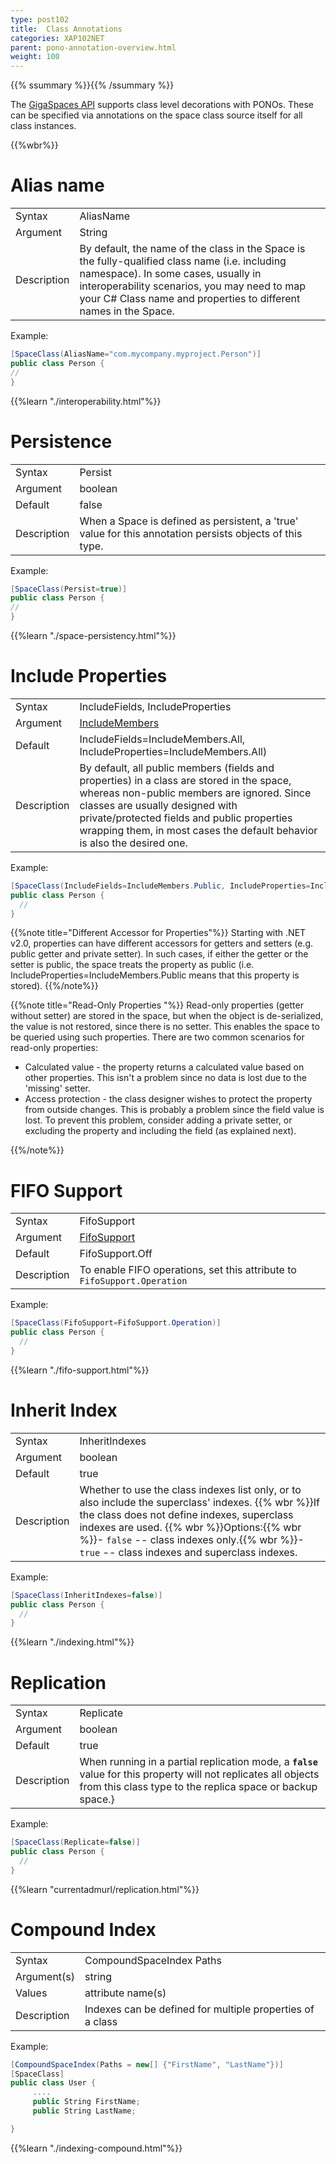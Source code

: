 ```yaml
---
type: post102
title:  Class Annotations
categories: XAP102NET
parent: pono-annotation-overview.html
weight: 100
---
```


{{% ssummary %}}{{% /ssummary %}}



The [GigaSpaces API](./the-gigaspace-interface-overview.html) supports class level decorations with PONOs. These can be specified via annotations on the space class source itself  for all class instances.


{{%wbr%}}

# Alias name

|           |                 |
|-----------|-----------------|
|Syntax     | AliasName |
|Argument   | String          |
|Description| By default, the name of the class in the Space is the fully-qualified class name (i.e. including namespace). In some cases, usually in interoperability scenarios, you may need to map your C# Class name and properties to different names in the Space.  |

Example:


```csharp
[SpaceClass(AliasName="com.mycompany.myproject.Person")]
public class Person {
//
}
```

{{%learn "./interoperability.html"%}}

# Persistence

|           |                 |
|-----------|-----------------|
|Syntax     | Persist|
|Argument   | boolean          |
|Default    | false|
|Description| When a Space is defined as persistent, a 'true' value for this annotation persists objects of this type. |

Example:


```csharp
[SpaceClass(Persist=true)]
public class Person {
//
}
```

{{%learn "./space-persistency.html"%}}


# Include Properties

|           |                 |
|-----------|-----------------|
|Syntax     | IncludeFields, IncludeProperties |
|Argument   | [IncludeMembers](http://www.gigaspaces.com/docs/dotnetdocs{{%currentversion%}}/html/T_GigaSpaces_Core_Metadata_IncludeMembers.htm)      |
|Default    | IncludeFields=IncludeMembers.All, IncludeProperties=IncludeMembers.All)|
|Description|  By default, all public members (fields and properties) in a class are stored in the space, whereas non-public members are ignored. Since classes are usually designed with private/protected fields and public properties wrapping them, in most cases the default behavior is also the desired one.|

Example:

```csharp
[SpaceClass(IncludeFields=IncludeMembers.Public, IncludeProperties=IncludeMembers.Public)]
public class Person {
  //
}
```

{{%note title="Different Accessor for Properties"%}}
Starting with .NET v2.0, properties can have different accessors for getters and setters (e.g. public getter and private setter). In such cases, if either the getter or the setter is public, the space treats the property as public (i.e. IncludeProperties=IncludeMembers.Public means that this property is stored).
{{%/note%}}

{{%note title="Read-Only Properties "%}}
Read-only properties (getter without setter) are stored in the space, but when the object is de-serialized, the value is not restored, since there is no setter. This enables the space to be queried using such properties. There are two common scenarios for read-only properties:

- Calculated value - the property returns a calculated value based on other properties. This isn't a problem since no data is lost due to the 'missing' setter.
- Access protection - the class designer wishes to protect the property from outside changes. This is probably a problem since the field value is lost. To prevent this problem, consider adding a private setter, or excluding the property and including the field (as explained next).

{{%/note%}}

# FIFO Support

|           |                 |
|-----------|-----------------|
|Syntax     | FifoSupport |
|Argument   | [FifoSupport](http://www.gigaspaces.com/docs/dotnetdocs{{%currentversion%}}/html/T_GigaSpaces_Core_Metadata_FifoSupport.htm)|
|Default    | FifoSupport.Off|
|Description| To enable FIFO operations, set this attribute to `FifoSupport.Operation`|


Example:

```csharp
[SpaceClass(FifoSupport=FifoSupport.Operation)]
public class Person {
  //
}
```

{{%learn "./fifo-support.html"%}}


# Inherit Index

|           |                 |
|-----------|-----------------|
|Syntax     | InheritIndexes |
|Argument   | boolean          |
|Default    | true|
|Description| Whether to use the class indexes list only, or to also include the superclass' indexes. {{% wbr %}}If the class does not define indexes, superclass indexes are used. {{% wbr %}}Options:{{% wbr %}}- `false` -- class indexes only.{{% wbr %}}- `true` -- class indexes and superclass indexes.|

Example:


```csharp
[SpaceClass(InheritIndexes=false)]
public class Person {
  //
}
```

{{%learn "./indexing.html"%}}


# Replication

|           |                 |
|-----------|-----------------|
|Syntax     | Replicate |
|Argument   | boolean          |
|Default    | true|
|Description| When running in a partial replication mode, a **`false`** value for this property will not replicates all objects from this class type to the replica space or backup space.} |

Example:


```csharp
[SpaceClass(Replicate=false)]
public class Person {
  //
}
```



{{%learn "currentadmurl/replication.html"%}}


# Compound Index

|           |                 |
|-----------|-----------------|
|Syntax     | CompoundSpaceIndex Paths  |
|Argument(s)| string          |
|Values     | attribute name(s)   |
|Description| Indexes can be defined for multiple properties of a class  |


Example:

```csharp
[CompoundSpaceIndex(Paths = new[] {"FirstName", "LastName"})]
[SpaceClass]
public class User {
     ....
     public String FirstName;
     public String LastName;

}

```

{{%learn "./indexing-compound.html"%}}

